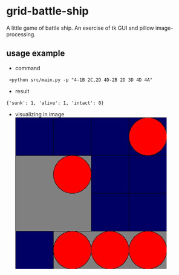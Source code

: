 # grid-battle-ship
A little game of battle ship. An exercise of tk GUI and pillow image-processing.

## usage example
* command
```
 >python src/main.py -p "4-1B 2C,2D 4D-2B 2D 3D 4D 4A"
```
* result
```
{'sunk': 1, 'alive': 1, 'intact': 0}
```
* visualizing in image
![](doc/grid_battle_ship.jpg)
